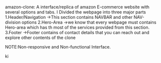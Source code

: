 amazon-clone:
A interface/replica of amazon E-commerce website with several options and tabs.
I Divided the webpage into three major parts
1.Header/Navigation
->This section contains NAVBAR and other NAV-division options
2.Hero-Area
->we know that every webpage must contains Hero-area which has th
most of  the services provided from this section.
3.Footer
->Footer contains of contact details that you can reach out and
explore other contents of the clone

NOTE:Non-responsive and Non-functional Interface.

ki 
